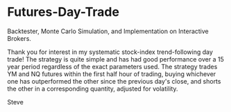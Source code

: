 # Futures-Day-Trade
Backtester, Monte Carlo Simulation, and Implementation on Interactive Brokers. 

Thank you for interest in my systematic stock-index trend-following day trade!
The strategy is quite simple and has had good performance over a 15 year period regardless of the exact parameters used. 
The strategy trades YM and NQ futures within the first half hour of trading, buying whichever one has outperformed the other since the previous day's close, and
shorts the other in a corresponding quantity, adjusted for volatility. 

Steve
